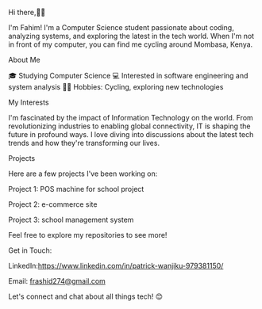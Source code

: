 Hi there,👋🏽


I'm Fahim! 
I'm a Computer Science student passionate about coding, analyzing systems, and exploring the latest in the tech world. 
When I'm not in front of my computer, you can find me cycling around Mombasa, Kenya.

About Me

🎓 Studying Computer Science
💻 Interested in software engineering and system analysis
🚴‍♂️ Hobbies: Cycling, exploring new technologies

My Interests

I'm fascinated by the impact of Information Technology on the world. 
From revolutionizing industries to enabling global connectivity, IT is shaping the future in profound ways. 
I love diving into discussions about the latest tech trends and how they're transforming our lives.

Projects

Here are a few projects I've been working on:

Project 1: POS machine for school project

Project 2: e-commerce site

Project 3: school management system

Feel free to explore my repositories to see more!

Get in Touch:

LinkedIn:https://www.linkedin.com/in/patrick-wanjiku-979381150/

Email: frashid274@gmail.com

Let's connect and chat about all things tech! 😊



